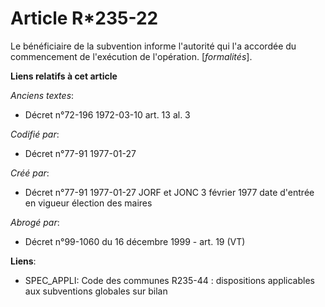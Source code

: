 # Article R*235-22

Le bénéficiaire de la subvention informe l'autorité qui l'a accordée du commencement de l'exécution de l'opération.
[*formalités*].

**Liens relatifs à cet article**

_Anciens textes_:

  - Décret n°72-196 1972-03-10 art. 13 al. 3

_Codifié par_:

  - Décret n°77-91 1977-01-27

_Créé par_:

  - Décret n°77-91 1977-01-27 JORF et JONC 3 février 1977 date d'entrée en vigueur élection des maires

_Abrogé par_:

  - Décret n°99-1060 du 16 décembre 1999 - art. 19 (VT)

**Liens**:

  - SPEC_APPLI: Code des communes R235-44 : dispositions applicables aux subventions globales sur bilan
